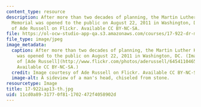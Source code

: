 ```yaml
---
content_type: resource
description: After more than two decades of planning, the Martin Luther King, Jr.
  Memorial was opened to the public on August 22, 2011 in Washington, DC. Image courtesy
  of Ade Russell on Flickr. Available CC BY-NC-SA.
file: https://ol-ocw-studio-app-qa.s3.amazonaws.com/courses/17-922-dr-martin-luther-king-jr-iap-design-seminar-january-iap-2013/11cd0a8931770f811702472f4058902d_17-922iap13-th.jpg
file_type: image/jpeg
image_metadata:
  caption: After more than two decades of planning, the Martin Luther King, Jr. Memorial
    was opened to the public on August 22, 2011 in Washington, DC. (Image courtesy
    of [Ade Russell](http://www.flickr.com/photos/aderussell/6454110465/) on Flickr.
    Available CC BY-NC-SA.)
  credit: Image courtesy of Ade Russell on Flickr. Available CC BY-NC-SA.
  image-alt: A sideview of a man's head, chiseled from stone.
resourcetype: Image
title: 17-922iap13-th.jpg
uid: 11cd0a89-3177-0f81-1702-472f4058902d
---
```

